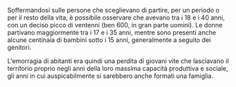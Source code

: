 Soffermandosi sulle persone che sceglievano di partire, per un periodo o per il resto della vita, è possibile osservare che avevano tra i 18 e i 40 anni, con un deciso picco di ventenni (ben 600, in gran parte uomini). Le donne partivano maggiormente tra i 17 e i 35 anni, mentre sono presenti anche alcune centinaia di bambini sotto i 15 anni, generalmente a seguito dei genitori.


L'emorragia di abitanti era quindi una perdita di giovani vite che lasciavano il territorio proprio negli anni della loro massima capacità produttiva e sociale, gli anni in cui auspicabilmente si sarebbero anche formati una famiglia.
